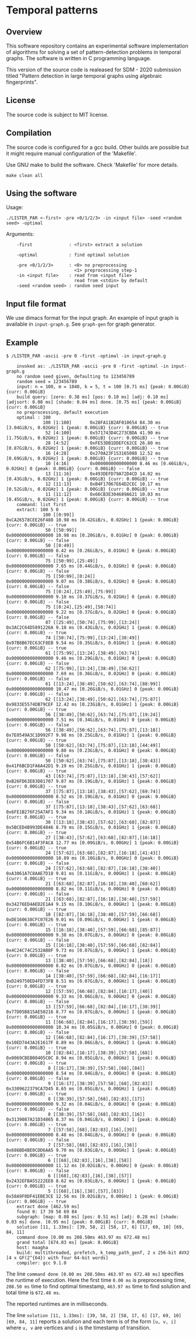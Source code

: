 # Temporal patterns

## Overview
This software repository contains an experimental software implementation of algorithms for solving a set of pattern-detection problems in temporal graphs. The software is written in C programming language.

This version of the source code is realeased for SDM - 2020 submission titled "Pattern detection in large temporal graphs using algebraic fingerprints".

## License
The source code is subject to MIT license.

## Compilation
The source code is configured for a gcc build. Other builds are possible but it might require manual configuration of the 'Makefile'.

Use GNU make to build the software. Check 'Makefile' for more details.

`make clean all`

## Using the software
Usage: 

`./LISTER_PAR <-first> -pre <0/1/2/3> -in <input file> -seed <random seed> -optimal`

Arguments:

        -first              : <first> extract a solution

        -optimal            : find optimal solution
                             
        -pre <0/1/2/3>      : <0> no preprocessing
                              <1> preprocessing step-1
        -in <input file>    : read from <input file>
                              read from <stdin> by default
        -seed <random seed> : random seed input

## Input file format
We use dimacs format for the input graph. An example of input graph is available in `input-graph.g`. See `graph-gen` for graph generator. 

## Example

`$ /LISTER_PAR -ascii -pre 0 -first -optimal -in input-graph.g`  

        invoked as: ./LISTER_PAR -ascii -pre 0 -first -optimal -in input-graph.g
        no random seed given, defaulting to 123456789
        random seed = 123456789
        input: n = 100, m = 1040, k = 5, t = 100 [0.71 ms] {peak: 0.00GiB} {curr: 0.00GiB}
        build query: [zero: 0.38 ms] [pos: 0.10 ms] [adj: 0.10 ms] [adjsort: 0.08 ms] [shade: 0.04 ms] done. [0.75 ms] {peak: 0.00GiB} {curr: 0.00GiB}
        no preprocessing, default execution
        optimal : 100
                  100 [1:100]       0x28FA11B2AF010654 84.30 ms [3.04GiB/s, 0.02GHz] 1 {peak: 0.00GiB} {curr: 0.00GiB} -- true
                   52 [4:100]       0x571743D4C273CBDA 41.90 ms [1.75GiB/s, 0.02GHz] 1 {peak: 0.00GiB} {curr: 0.00GiB} -- true
                   28 [4:52]        0xFE53DB1DDEFC62CE 26.80 ms [0.87GiB/s, 0.02GHz] 1 {peak: 0.00GiB} {curr: 0.00GiB} -- true
                   16 [4:28]        0x270A23F153165088 12.52 ms [0.69GiB/s, 0.02GHz] 1 {peak: 0.00GiB} {curr: 0.00GiB} -- true
                   10 [4:16]        0x0000000000000000 8.46 ms [0.46GiB/s, 0.02GHz] 0 {peak: 0.00GiB} {curr: 0.00GiB} -- false
                   13 [11:16]       0x493DEFD79A72D4CD 14.02 ms [0.43GiB/s, 0.02GHz] 1 {peak: 0.00GiB} {curr: 0.00GiB} -- true
                   12 [11:13]       0xB4F17067E64D2CEC 10.17 ms [0.52GiB/s, 0.02GHz] 1 {peak: 0.00GiB} {curr: 0.00GiB} -- true
                   11 [11:12]       0x66CB3E304689A621 10.03 ms [0.45GiB/s, 0.02GHz] 1 {peak: 0.00GiB} {curr: 0.00GiB} -- true
        command: list first
        extract: 100 5 0
                  100 [[0:99]]                                                                                                  0xCA26578CEE26F488 10.98 ms [0.42GiB/s, 0.02GHz] 1 {peak: 0.00GiB} {curr: 0.00GiB} -- true
                   50 [[50:99]]                                                                                                 0x0000000000000000 10.98 ms [0.20GiB/s, 0.01GHz] 0 {peak: 0.00GiB} {curr: 0.00GiB} -- false
                   50 [[0:49]]                                                                                                  0x0000000000000000 8.42 ms [0.26GiB/s, 0.01GHz] 0 {peak: 0.00GiB} {curr: 0.00GiB} -- false
                   75 [[50:99],[25:49]]                                                                                         0x0000000000000000 7.65 ms [0.44GiB/s, 0.02GHz] 0 {peak: 0.00GiB} {curr: 0.00GiB} -- false
                   75 [[50:99],[0:24]]                                                                                          0x0000000000000000 9.07 ms [0.38GiB/s, 0.02GHz] 0 {peak: 0.00GiB} {curr: 0.00GiB} -- false
                   75 [[0:24],[25:49],[75:99]]                                                                                  0x0000000000000000 9.18 ms [0.37GiB/s, 0.02GHz] 0 {peak: 0.00GiB} {curr: 0.00GiB} -- false
                   75 [[0:24],[25:49],[50:74]]                                                                                  0x0000000000000000 9.22 ms [0.37GiB/s, 0.02GHz] 0 {peak: 0.00GiB} {curr: 0.00GiB} -- false
                   87 [[25:49],[50:74],[75:99],[13:24]]                                                                         0x3AC2C64D5891226A 9.18 ms [0.43GiB/s, 0.02GHz] 1 {peak: 0.00GiB} {curr: 0.00GiB} -- true
                   74 [[50:74],[75:99],[13:24],[38:49]]                                                                         0x97B8B67EC63CF8EB 9.54 ms [0.35GiB/s, 0.01GHz] 1 {peak: 0.00GiB} {curr: 0.00GiB} -- true
                   61 [[75:99],[13:24],[38:49],[63:74]]                                                                         0x0000000000000000 9.46 ms [0.29GiB/s, 0.01GHz] 0 {peak: 0.00GiB} {curr: 0.00GiB} -- false
                   62 [[75:99],[13:24],[38:49],[50:62]]                                                                         0x0000000000000000 7.69 ms [0.36GiB/s, 0.02GHz] 0 {peak: 0.00GiB} {curr: 0.00GiB} -- false
                   61 [[13:24],[38:49],[50:62],[63:74],[88:99]]                                                                 0x0000000000000000 10.47 ms [0.26GiB/s, 0.01GHz] 0 {peak: 0.00GiB} {curr: 0.00GiB} -- false
                   62 [[13:24],[38:49],[50:62],[63:74],[75:87]]                                                                 0x9833E5574DB79CEF 12.42 ms [0.23GiB/s, 0.01GHz] 1 {peak: 0.00GiB} {curr: 0.00GiB} -- true
                   56 [[38:49],[50:62],[63:74],[75:87],[19:24]]                                                                 0x0000000000000000 7.51 ms [0.34GiB/s, 0.01GHz] 0 {peak: 0.00GiB} {curr: 0.00GiB} -- false
                   56 [[38:49],[50:62],[63:74],[75:87],[13:18]]                                                                 0x7E0549A3C1D992F7 9.98 ms [0.25GiB/s, 0.01GHz] 1 {peak: 0.00GiB} {curr: 0.00GiB} -- true
                   50 [[50:62],[63:74],[75:87],[13:18],[44:49]]                                                                 0x0000000000000000 9.80 ms [0.23GiB/s, 0.01GHz] 0 {peak: 0.00GiB} {curr: 0.00GiB} -- false
                   50 [[50:62],[63:74],[75:87],[13:18],[38:43]]                                                                 0x41F6BCD1FA6A42D1 9.19 ms [0.25GiB/s, 0.01GHz] 1 {peak: 0.00GiB} {curr: 0.00GiB} -- true
                   43 [[63:74],[75:87],[13:18],[38:43],[57:62]]                                                                 0xB26FD63E83D81707 9.87 ms [0.19GiB/s, 0.01GHz] 1 {peak: 0.00GiB} {curr: 0.00GiB} -- true
                   37 [[75:87],[13:18],[38:43],[57:62],[69:74]]                                                                 0x0000000000000000 8.52 ms [0.19GiB/s, 0.01GHz] 0 {peak: 0.00GiB} {curr: 0.00GiB} -- false
                   37 [[75:87],[13:18],[38:43],[57:62],[63:68]]                                                                 0x6FE1B276F25A7AF1 9.34 ms [0.18GiB/s, 0.01GHz] 1 {peak: 0.00GiB} {curr: 0.00GiB} -- true
                   30 [[13:18],[38:43],[57:62],[63:68],[82:87]]                                                                 0x5BCED4B993DE4846 8.79 ms [0.15GiB/s, 0.01GHz] 1 {peak: 0.00GiB} {curr: 0.00GiB} -- true
                   27 [[38:43],[57:62],[63:68],[82:87],[16:18]]                                                                 0x54B6FC6B14F3FACA 12.77 ms [0.09GiB/s, 0.00GHz] 1 {peak: 0.00GiB} {curr: 0.00GiB} -- true
                   24 [[57:62],[63:68],[82:87],[16:18],[41:43]]                                                                 0x0000000000000000 10.89 ms [0.10GiB/s, 0.00GHz] 0 {peak: 0.00GiB} {curr: 0.00GiB} -- false
                   24 [[57:62],[63:68],[82:87],[16:18],[38:40]]                                                                 0xA3061A7C8AAE7D18 9.81 ms [0.11GiB/s, 0.00GHz] 1 {peak: 0.00GiB} {curr: 0.00GiB} -- true
                   21 [[63:68],[82:87],[16:18],[38:40],[60:62]]                                                                 0x0000000000000000 8.82 ms [0.11GiB/s, 0.00GHz] 0 {peak: 0.00GiB} {curr: 0.00GiB} -- false
                   21 [[63:68],[82:87],[16:18],[38:40],[57:59]]                                                                 0x34276ED4AED2E1A4 9.15 ms [0.10GiB/s, 0.00GHz] 1 {peak: 0.00GiB} {curr: 0.00GiB} -- true
                   18 [[82:87],[16:18],[38:40],[57:59],[66:68]]                                                                 0xDE160638CFC07E26 9.01 ms [0.09GiB/s, 0.00GHz] 1 {peak: 0.00GiB} {curr: 0.00GiB} -- true
                   15 [[16:18],[38:40],[57:59],[66:68],[85:87]]                                                                 0x0000000000000000 9.38 ms [0.07GiB/s, 0.00GHz] 0 {peak: 0.00GiB} {curr: 0.00GiB} -- false
                   15 [[16:18],[38:40],[57:59],[66:68],[82:84]]                                                                 0x4C24C74C2532AB8F 9.73 ms [0.07GiB/s, 0.00GHz] 1 {peak: 0.00GiB} {curr: 0.00GiB} -- true
                   13 [[38:40],[57:59],[66:68],[82:84],[18]]                                                                    0x0000000000000000 8.82 ms [0.07GiB/s, 0.00GHz] 0 {peak: 0.00GiB} {curr: 0.00GiB} -- false
                   14 [[38:40],[57:59],[66:68],[82:84],[16:17]]                                                                 0xD249750ED4FD73FB 8.51 ms [0.07GiB/s, 0.00GHz] 1 {peak: 0.00GiB} {curr: 0.00GiB} -- true
                   12 [[57:59],[66:68],[82:84],[16:17],[40]]                                                                    0x0000000000000000 9.33 ms [0.06GiB/s, 0.00GHz] 0 {peak: 0.00GiB} {curr: 0.00GiB} -- false
                   13 [[57:59],[66:68],[82:84],[16:17],[38:39]]                                                                 0x77D05B815AE50216 8.77 ms [0.07GiB/s, 0.00GHz] 1 {peak: 0.00GiB} {curr: 0.00GiB} -- true
                   11 [[66:68],[82:84],[16:17],[38:39],[59]]                                                                    0x0000000000000000 10.34 ms [0.05GiB/s, 0.00GHz] 0 {peak: 0.00GiB} {curr: 0.00GiB} -- false
                   12 [[66:68],[82:84],[16:17],[38:39],[57:58]]                                                                 0x10ED7443A2E1617F 8.89 ms [0.06GiB/s, 0.00GHz] 1 {peak: 0.00GiB} {curr: 0.00GiB} -- true
                   10 [[82:84],[16:17],[38:39],[57:58],[68]]                                                                    0x0069CBEB00405C0C 8.94 ms [0.05GiB/s, 0.00GHz] 1 {peak: 0.00GiB} {curr: 0.00GiB} -- true
                    8 [[16:17],[38:39],[57:58],[68],[84]]                                                                       0x0000000000000000 8.54 ms [0.04GiB/s, 0.00GHz] 0 {peak: 0.00GiB} {curr: 0.00GiB} -- false
                    9 [[16:17],[38:39],[57:58],[68],[82:83]]                                                                    0x3309622379CA7D45 8.65 ms [0.05GiB/s, 0.00GHz] 1 {peak: 0.00GiB} {curr: 0.00GiB} -- true
                    8 [[38:39],[57:58],[68],[82:83],[17]]                                                                       0x0000000000000000 9.32 ms [0.04GiB/s, 0.00GHz] 0 {peak: 0.00GiB} {curr: 0.00GiB} -- false
                    8 [[38:39],[57:58],[68],[82:83],[16]]                                                                       0x3139087A21D34865 8.37 ms [0.04GiB/s, 0.00GHz] 1 {peak: 0.00GiB} {curr: 0.00GiB} -- true
                    7 [[57:58],[68],[82:83],[16],[39]]                                                                          0x0000000000000000 8.48 ms [0.04GiB/s, 0.00GHz] 0 {peak: 0.00GiB} {curr: 0.00GiB} -- false
                    7 [[57:58],[68],[82:83],[16],[38]]                                                                          0x686BD4BE0CDD6AA5 9.70 ms [0.03GiB/s, 0.00GHz] 1 {peak: 0.00GiB} {curr: 0.00GiB} -- true
                    6 [[[68],[82:83],[16],[38],[58]]                                                                            0x0000000000000000 11.12 ms [0.02GiB/s, 0.00GHz] 0 {peak: 0.00GiB} {curr: 0.00GiB} -- false
                    6 [[[68],[82:83],[16],[38],[57]]                                                                            0x2432EFBA55222EE8 8.62 ms [0.03GiB/s, 0.00GHz] 1 {peak: 0.00GiB} {curr: 0.00GiB} -- true
                    5 [[[68],[16],[38],[57],[83]]                                                                               0x58A9F0DF41EBE3CE 12.56 ms [0.02GiB/s, 0.00GHz] 1 {peak: 0.00GiB} {curr: 0.00GiB} -- true
        extract done [462.59 ms]
        found 0: 17 39 58 69 84
        subgraph: [map: 0.08 ms] [pos: 0.51 ms] [adj: 0.28 ms] [shade: 0.03 ms] done. [0.95 ms] {peak: 0.00GiB} {curr: 0.00GiB}
        solution [11, 1.33ms]: [39, 58, 2] [58, 17, 6] [17, 69, 10] [69, 84, 11]
        command done [0.00 ms 208.50ms 463.97 ms 672.48 ms]
        grand total [674.03 ms] {peak: 0.00GiB}
        host: maagha
        build: multithreaded, prefetch, k_temp_path_genf, 2 x 256-bit AVX2 [4 x GF(2^{64}) with four 64-bit words]
        compiler: gcc 9.1.0

The line `command done [0.00 ms 208.50ms 463.97 ms 672.48 ms]` specifies the runtime of execution. Here the first time `0.00 ms` is preprocessing time, `208.50 ms` time to find optimal timestamp, `463.97 ms` time to find solution and total time is `672.48 ms`.  

The reported runtimes are in milliseconds.

The line `solution [11, 1.33ms]: [39, 58, 2] [58, 17, 6] [17, 69, 10] [69, 84, 11]` reports a solution and each term is of the form `[u, v, i]` where `u, v` are vertices and `i` is the timestamp of transition.
